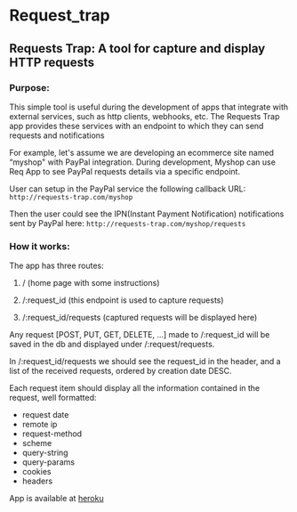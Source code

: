 # Request_trap

## Requests Trap: A tool for capture and display HTTP requests

### Purpose:

This simple tool is useful during the development of apps that integrate with external services, such as http clients, webhooks, etc. The Requests Trap app provides these services with an endpoint to which they can send requests and notifications

For example, let's assume we are developing an ecommerce site named “myshop" with PayPal integration. During development, Myshop can use Req App to see PayPal requests details via a specific endpoint.

User can setup in the PayPal service the following callback URL: ``` http://requests-trap.com/myshop ```

Then the user could see the IPN(Instant Payment Notification) notifications sent by PayPal here: ``` http://requests-trap.com/myshop/requests ```

### How it works:

The app has three routes:

1. / (home page with some instructions)

2. /:request_id (this endpoint is used to capture requests)

3. /:request_id/requests (captured requests will be displayed here)

Any request [POST, PUT, GET, DELETE, ...] made to /:request_id will be saved in the db and displayed under /:request/requests.

In /:request_id/requests we should see the request_id in the header, and a list of the received requests, ordered by creation date DESC.

Each request item should display all the information contained in the request, well formatted:

* request date
* remote ip
* request-method
* scheme
* query-string
* query-params
* cookies
* headers

App is available at [heroku](https://stsh-request-trap.herokuapp.com)
